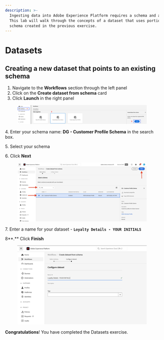 ```yaml
---
description: >-
  Ingesting data into Adobe Experience Platform requires a schema and a dataset.
  This lab will walk through the concepts of a dataset that uses portions of
  schema created in the previous exercise.
---
```


# Datasets

## Creating a new dataset that points to an existing schema

1. Navigate to the **Workflows** section through the left panel
2. Click on the **Create dataset from schema** card
3. Click **Launch** in the right panel

<figure><img src="../.gitbook/assets/image (2).png" alt=""><figcaption></figcaption></figure>

&#x20;4\.  Enter your schema name: **DG - Customer Profile Schema** in the search box.&#x20;

&#x20;5\.   Select your schema

&#x20;6\.   Click **Next**

<figure><img src="../.gitbook/assets/Screenshot 2023-07-10 at 5.57.55 PM.png" alt=""><figcaption></figcaption></figure>

&#x20;7\.  Enter a name for your dataset - **`Loyalty Details - YOUR INITIALS`**

&#x20;8**.** Click **Finish**

<figure><img src="../.gitbook/assets/Screenshot 2023-07-16 at 2.49.38 PM.png" alt=""><figcaption></figcaption></figure>

**Congratulations**! You have completed the Datasets exercise.

